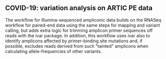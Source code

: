 COVID-19: variation analysis on ARTIC PE data
---------------------------------------------

The workflow for Illumina-sequenced ampliconic data builds on the RNASeq workflow
for paired-end data using the same steps for mapping and variant calling, but
adds extra logic for trimming amplicon primer sequences off reads with the ivar
package. In addition, this workflow uses ivar also to identify amplicons
affected by primer-binding site mutations and, if possible, excludes reads
derived from such "tainted" amplicons when calculating allele-frequencies
of other variants.
